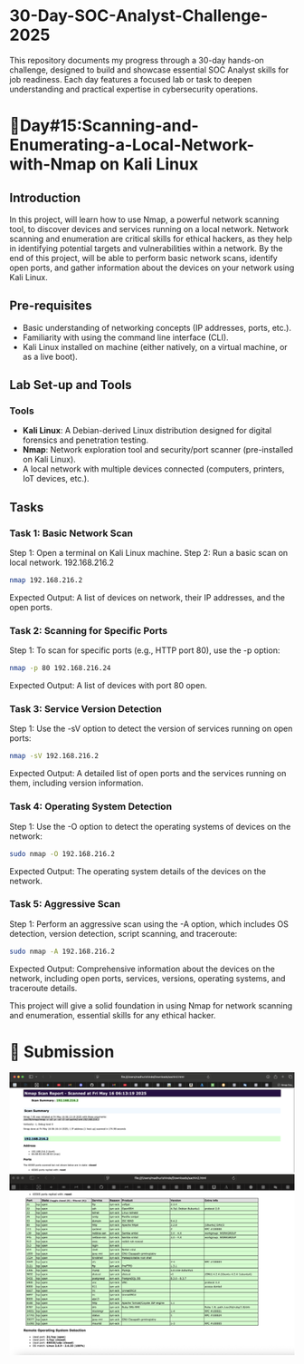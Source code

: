 # 30-Day-SOC-Analyst-Challenge-2025

This repository documents my progress through a 30-day hands-on challenge, designed to build and showcase essential SOC Analyst skills for job readiness. Each day features a focused lab or task to deepen understanding and practical expertise in cybersecurity operations.

# 🚀Day#15:Scanning-and-Enumerating-a-Local-Network-with-Nmap on Kali Linux

## Introduction
In this project, will learn how to use Nmap, a powerful network scanning tool, to discover devices and services running on a local network. Network scanning and enumeration are critical skills for ethical hackers, as they help in identifying potential targets and vulnerabilities within a network. By the end of this project, will be able to perform basic network scans, identify open ports, and gather information about the devices on your network using Kali Linux.

## Pre-requisites
- Basic understanding of networking concepts (IP addresses, ports, etc.).
- Familiarity with using the command line interface (CLI).
- Kali Linux installed on machine (either natively, on a virtual machine, or as a live boot).

## Lab Set-up and Tools
 
### Tools
- **Kali Linux**: A Debian-derived Linux distribution designed for digital forensics and penetration testing.
- **Nmap**: Network exploration tool and security/port scanner (pre-installed on Kali Linux).
- A local network with multiple devices connected (computers, printers, IoT devices, etc.).

## Tasks

### Task 1: Basic Network Scan
Step 1: Open a terminal on Kali Linux machine.
Step 2: Run a basic scan on local network. 192.168.216.2
```sh
nmap 192.168.216.2
```
Expected Output: A list of devices on network, their IP addresses, and the open ports.

### Task 2: Scanning for Specific Ports
Step 1: To scan for specific ports (e.g., HTTP port 80), use the -p option:
```sh
nmap -p 80 192.168.216.24
```
Expected Output: A list of devices with port 80 open.

### Task 3: Service Version Detection
Step 1: Use the -sV option to detect the version of services running on open ports:
```sh
nmap -sV 192.168.216.2
```
Expected Output: A detailed list of open ports and the services running on them, including version information.

### Task 4: Operating System Detection
Step 1: Use the -O option to detect the operating systems of devices on the network:
```sh
sudo nmap -O 192.168.216.2
```
Expected Output: The operating system details of the devices on the network.

### Task 5: Aggressive Scan
Step 1: Perform an aggressive scan using the -A option, which includes OS detection, version detection, script scanning, and traceroute:
```sh
sudo nmap -A 192.168.216.2
```
Expected Output: Comprehensive information about the devices on the network, including open ports, services, versions, operating systems, and traceroute details.



This project will give a solid foundation in using Nmap for network scanning and enumeration, essential skills for any ethical hacker.
# 📸 Submission

![image alt](https://github.com/sachinpatil-soc/Ethical-Hacking-Projects/blob/13096809b3682f84cead953b337cd3a68ede9860/nmap-1.png)
![image alt](https://github.com/sachinpatil-soc/Ethical-Hacking-Projects/blob/13096809b3682f84cead953b337cd3a68ede9860/nmap-2.png)
